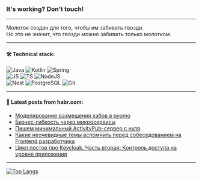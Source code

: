 ### It's working? Don't touch!

---
Молоток создан для того, чтобы им забивать гвозди. <br>
Но это не значит, что гвозди можно забивать только молотком.

---

#### 🛠️ Technical stack:

![Java](https://img.shields.io/badge/Java-informational?logo=Oracle&style=flat&logoColor=white&color=FF4500)
![Kotlin](https://img.shields.io/badge/Kotlin-informational?logo=Kotlin&style=flat&logoColor=white&color=774D97)
![Spring](https://img.shields.io/badge/SpringBoot-informational?logo=SpringBoot&style=flat&logoColor=white&color=6DB33F) <br>
![JS](https://img.shields.io/badge/JS-informational?logo=javaScript&style=flat&logoColor=black&color=F7Df1E)
![TS](https://img.shields.io/badge/TypeScript-informational?logo=typeScript&style=flat&logoColor=black&color=0667A8)
![NodeJS](https://img.shields.io/badge/NodeJS-informational?logo=node.js&style=flat&logoColor=white&color=70A760) <br>
![Nest](https://img.shields.io/badge/NestJS-informational?logo=NestJS&style=flat&logoColor=white&color=E0234E)
![PostgreSQL](https://img.shields.io/badge/PostgreSQL-informational?logo=PostgreSQL&style=flat&logoColor=white&color=DAA520)
![Git](https://img.shields.io/badge/Git-informational?logo=git&style=flat&logoColor=white&color=778899)

___

#### 💬 Latest posts from habr.com:

<!-- BLOG-POST-LIST:START -->
- [Моделирование размещения хабов в pyomo](https://habr.com/ru/articles/772012/?utm_source=habrahabr&utm_medium=rss&utm_campaign=772012)
- [Бизнес-гибкость через микросервисы](https://habr.com/ru/articles/772078/?utm_source=habrahabr&utm_medium=rss&utm_campaign=772078)
- [Пишем минимальный ActivityPub-сервер с нуля](https://habr.com/ru/articles/702724/?utm_source=habrahabr&utm_medium=rss&utm_campaign=702724)
- [Какие неочевидные темы вспомнить перед собеседованием на Frontend разработчика](https://habr.com/ru/articles/772008/?utm_source=habrahabr&utm_medium=rss&utm_campaign=772008)
- [Цикл постов про Keycloak. Часть вторая: Контроль доступа на уровне приложения](https://habr.com/ru/articles/772010/?utm_source=habrahabr&utm_medium=rss&utm_campaign=772010)
<!-- BLOG-POST-LIST:END -->

---
[![Top Langs](https://github-readme-stats-git-master-advtsetting-gmailcom.vercel.app/api/top-langs/?username=zloylis&langs_count=10&hide_title=false&title_color=e6edf3&size_weight=0.5&count_weight=0.5&layout=compact&hide_border=true&theme=dracula)](https://github.com/zloylis)

<!-- ![GitHub stats](https://github-readme-stats-git-master-advtsetting-gmailcom.vercel.app/api?username=zloylis&show_icons=true&hide_border=true&theme=dracula&hide_title=true&include_all_commits=true&count_private=true&hide=contribs&hide_rank=true) -->
